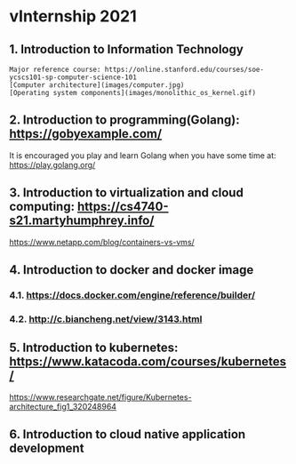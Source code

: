 # vInternship 2021
## 1. Introduction to Information Technology
```
Major reference course: https://online.stanford.edu/courses/soe-ycscs101-sp-computer-science-101
[Computer architecture](images/computer.jpg)
[Operating system components](images/monolithic_os_kernel.gif)
```
## 2. Introduction to programming(Golang): https://gobyexample.com/
It is encouraged you play and learn Golang when you have some time at: https://play.golang.org/

## 3. Introduction to virtualization and cloud computing: https://cs4740-s21.martyhumphrey.info/
https://www.netapp.com/blog/containers-vs-vms/
## 4. Introduction to docker and docker image

### 4.1. https://docs.docker.com/engine/reference/builder/
### 4.2. http://c.biancheng.net/view/3143.html
## 5. Introduction to kubernetes: https://www.katacoda.com/courses/kubernetes/
https://www.researchgate.net/figure/Kubernetes-architecture_fig1_320248964
## 6. Introduction to cloud native application development
